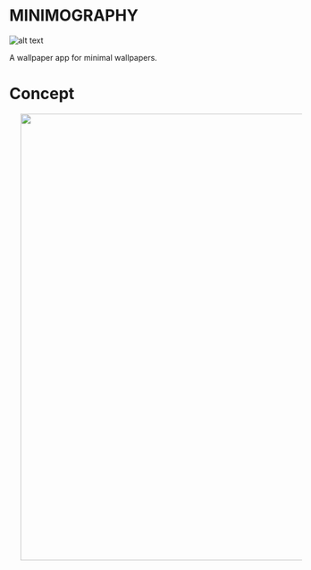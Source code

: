 # MINIMOGRAPHY

![alt text](https://github.com/vicky7230/MINIMOGRAPHY/blob/master/app/src/main/res/mipmap-xhdpi/ic_launcher.png "Logo")

A wallpaper app for minimal wallpapers.

# Concept

<img width='800' hspace='20' src='https://github.com/vicky7230/MINIMOGRAPHY/blob/master/app/src/main/res/drawable/attachment.png' />
